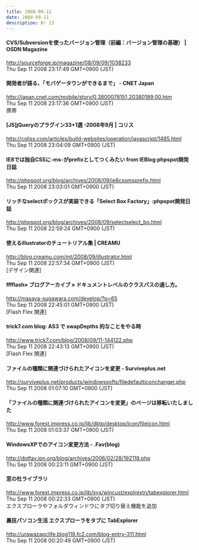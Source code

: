 ```yaml
---
title: 2008-09-11
date: 2008-09-11
description: B! 13
---
```


#### CVS/Subversionを使ったバージョン管理（前編：バージョン管理の基礎） | OSDN Magazine
http://sourceforge.jp/magazine/08/09/09/1038233<br>
Thu Sep 11 2008 23:17:49 GMT+0900 (JST)<br>


#### 開発者が語る、「モバゲータウンができるまで」 - CNET Japan
http://japan.cnet.com/mobile/story/0,3800078151,20380189,00.htm<br>
Thu Sep 11 2008 23:17:36 GMT+0900 (JST)<br>
携帯


####   [JS]jQueryのプラグイン33+1選 -2008年9月 | コリス
http://coliss.com/articles/build-websites/operation/javascript/1485.html<br>
Thu Sep 11 2008 23:04:09 GMT+0900 (JST)<br>


#### IE8では独自CSSに-ms-がprefixとしてつくみたい from IEBlog:phpspot開発日誌
http://phpspot.org/blog/archives/2008/09/ie8cssmsprefix.html<br>
Thu Sep 11 2008 23:03:01 GMT+0900 (JST)<br>


#### リッチなselectボックスが実装できる「Select Box Factory」:phpspot開発日誌
http://phpspot.org/blog/archives/2008/09/selectselect_bo.html<br>
Thu Sep 11 2008 22:59:24 GMT+0900 (JST)<br>


#### 使えるillustratorのチュートリアル集 | CREAMU
http://blog.creamu.com/mt/2008/09/illustrator.html<br>
Thu Sep 11 2008 22:57:34 GMT+0900 (JST)<br>
[デザイン関連]


#### fffflash» ブログアーカイブ » ドキュメントレベルのクラスパスの通し方。
http://masaya-sugawara.com/develop/?p=65<br>
Thu Sep 11 2008 22:45:01 GMT+0900 (JST)<br>
[Flash Flex 関連]


#### trick7.com blog: AS3 で swapDepths 的なことをやる時
http://www.trick7.com/blog/2008/09/11-144122.php<br>
Thu Sep 11 2008 22:43:13 GMT+0900 (JST)<br>
[Flash Flex 関連]


#### ファイルの種類に関連づけられたアイコンを変更 - Surviveplus.net
http://surviveplus.net/products/windowssofts/filedefaulticonchanger.php<br>
Thu Sep 11 2008 01:07:10 GMT+0900 (JST)<br>


#### 「ファイルの種類に関連づけられたアイコンを変更」のページは移転いたしました
http://www.forest.impress.co.jp/lib/dktp/desktop/icon/fileicon.html<br>
Thu Sep 11 2008 01:03:37 GMT+0900 (JST)<br>


#### WindowsXPでのアイコン変更方法 - .Fav(blog)
http://dotfav.jpn.org/blog/archives/2006/02/28/192118.php<br>
Thu Sep 11 2008 00:23:11 GMT+0900 (JST)<br>


#### 窓の杜ライブラリ
http://www.forest.impress.co.jp/lib/sys/wincust/explrextn/tabexplorer.html<br>
Thu Sep 11 2008 00:22:33 GMT+0900 (JST)<br>
エクスプローラやフォルダウィンドウにタブ切り替え機能を追加


#### 裏技パソコン生活 エクスプローラをタブに TabExplorer
http://urawazapclife.blog119.fc2.com/blog-entry-311.html<br>
Thu Sep 11 2008 00:20:49 GMT+0900 (JST)<br>


